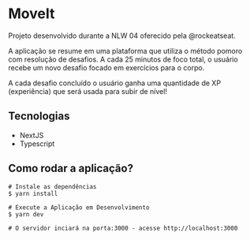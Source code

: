 # MoveIt
Projeto desenvolvido durante a NLW 04 oferecido pela @rockeatseat.

A aplicação se resume em uma plataforma que utiliza o método pomoro com resolução de desafios. A cada 25 minutos de foco total, o usuário recebe um novo desafio focado em exercícios para o corpo.

A cada desafio concluído o usuário ganha uma quantidade de XP (experiência) que será usada para subir de nível!

## Tecnologias

- NextJS
- Typescript

## Como rodar a aplicação?

```
# Instale as dependências
$ yarn install

# Execute a Aplicação em Desenvolvimento
$ yarn dev

# O servidor inciará na porta:3000 - acesse http://localhost:3000

